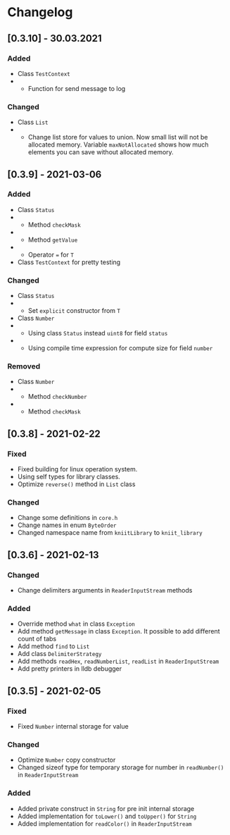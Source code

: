 # Changelog

## [0.3.10] - 30.03.2021
### Added
- Class `TestContext`
- - Function for send message to log
### Changed
- Class `List`
- - Change list store for values to union. Now small list will not be allocated memory. Variable `maxNotAllocated` shows how much elements you can save without allocated memory. 

## [0.3.9] - 2021-03-06
### Added
- Class `Status`
- - Method `checkMask`
- - Method `getValue`
- - Operator `=` for `T`
- Class `TestContext` for pretty testing    
### Changed
- Class `Status`
- - Set `explicit` constructor from `T`
- Class `Number`
- - Using class `Status` instead `uint8` for field `status`
- - Using compile time expression for compute size for field `number`    
### Removed
- Class `Number`
- - Method `checkNumber`
- - Method `checkMask`    


## [0.3.8] - 2021-02-22
### Fixed
- Fixed building for linux operation system.
- Using self types for library classes.
- Optimize `reverse()` method in `List` class

### Changed
- Change some definitions in `core.h`
- Change names in enum `ByteOrder`
- Changed namespace name from `kniitLibrary` to `kniit_library`


## [0.3.6] - 2021-02-13
### Changed
- Change delimiters arguments in `ReaderInputStream` methods

### Added
- Override method `what` in class `Exception`
- Add method `getMessage` in class `Exception`. It possible to add different count of tabs 
- Add method `find` to `List`
- Add class `DelimiterStrategy`
- Add methods `readHex`, `readNumberList`, `readList` in `ReaderInputStream`
- Add pretty printers in lldb debugger

## [0.3.5] - 2021-02-05
### Fixed
- Fixed `Number` internal storage for value

### Changed
- Optimize `Number` copy constructor
- Changed sizeof type for temporary storage for number in `readNumber()` in `ReaderInputStream`

### Added
- Added private construct in `String` for pre init internal storage
- Added implementation for `toLower()` and `toUpper()` for `String`
- Added implementation for `readColor()` in `ReaderInputStream`
